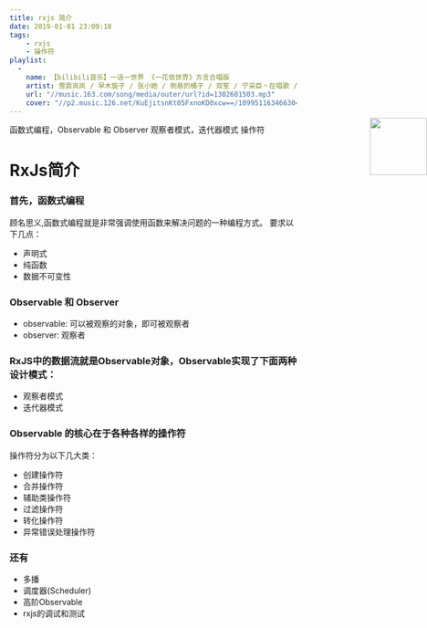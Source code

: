 ```yaml
---
title: rxjs 简介
date: 2019-01-01 23:09:18
tags: 
    - rxjs
    - 操作符
playlist:
  -
    name: 【bilibili音乐】一话一世界 《一花依世界》方言合唱版
    artist: 雪霏岚岚 / 早木旋子 / 张小她 / 倒悬的橘子 / 双笙 / 宁采臣丶在唱歌 / A路人 / 漆柚 / YUKIri / warma / LKs / 洛天依 / 乐正绫
    url: "//music.163.com/song/media/outer/url?id=1302601503.mp3"
    cover: "//p2.music.126.net/KuEjitsnKt05FxnoKD0xcw==/109951163466304647.jpg?param=90y90"
---
```


<img src="//p2.music.126.net/KuEjitsnKt05FxnoKD0xcw==/109951163466304647.jpg?param=90y90" width = "100" height = "100" div align=right style="position: absolute; right: 0; margin-top: -10px;" />
函数式编程，Observable 和 Observer 
观察者模式，迭代器模式
操作符

<!-- more -->

# RxJs简介

### 首先，函数式编程
顾名思义,函数式编程就是非常强调使用函数来解决问题的一种编程方式。
要求以下几点：
* 声明式
* 纯函数
* 数据不可变性

### Observable 和 Observer 
* observable: 可以被观察的对象，即可被观察者
* observer: 观察者

### RxJS中的数据流就是Observable对象，Observable实现了下面两种设计模式：
* 观察者模式
* 迭代器模式

### Observable 的核心在于各种各样的操作符
操作符分为以下几大类：
* 创建操作符
* 合并操作符
* 辅助类操作符
* 过滤操作符
* 转化操作符
* 异常错误处理操作符

### 还有
* 多播
* 调度器(Scheduler)
* 高阶Observable
* rxjs的调试和测试